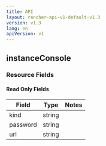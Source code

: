 ```yaml
---
title: API
layout: rancher-api-v1-default-v1.3
version: v1.3
lang: en
apiVersion: v1
---
```


## instanceConsole



### Resource Fields


#### Read Only Fields

Field | Type   | Notes
---|---|---
kind | string  | 
password | string  | 
url | string  | 


<br>

